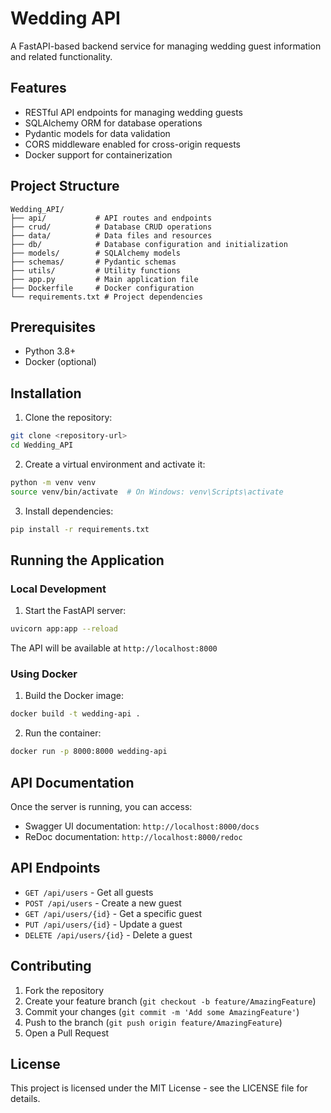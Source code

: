 # Wedding API

A FastAPI-based backend service for managing wedding guest information and related functionality.

## Features

- RESTful API endpoints for managing wedding guests
- SQLAlchemy ORM for database operations
- Pydantic models for data validation
- CORS middleware enabled for cross-origin requests
- Docker support for containerization

## Project Structure

```
Wedding_API/
├── api/           # API routes and endpoints
├── crud/          # Database CRUD operations
├── data/          # Data files and resources
├── db/            # Database configuration and initialization
├── models/        # SQLAlchemy models
├── schemas/       # Pydantic schemas
├── utils/         # Utility functions
├── app.py         # Main application file
├── Dockerfile     # Docker configuration
└── requirements.txt # Project dependencies
```

## Prerequisites

- Python 3.8+
- Docker (optional)

## Installation

1. Clone the repository:
```bash
git clone <repository-url>
cd Wedding_API
```

2. Create a virtual environment and activate it:
```bash
python -m venv venv
source venv/bin/activate  # On Windows: venv\Scripts\activate
```

3. Install dependencies:
```bash
pip install -r requirements.txt
```

## Running the Application

### Local Development

1. Start the FastAPI server:
```bash
uvicorn app:app --reload
```

The API will be available at `http://localhost:8000`

### Using Docker

1. Build the Docker image:
```bash
docker build -t wedding-api .
```

2. Run the container:
```bash
docker run -p 8000:8000 wedding-api
```

## API Documentation

Once the server is running, you can access:
- Swagger UI documentation: `http://localhost:8000/docs`
- ReDoc documentation: `http://localhost:8000/redoc`

## API Endpoints

- `GET /api/users` - Get all guests
- `POST /api/users` - Create a new guest
- `GET /api/users/{id}` - Get a specific guest
- `PUT /api/users/{id}` - Update a guest
- `DELETE /api/users/{id}` - Delete a guest

## Contributing

1. Fork the repository
2. Create your feature branch (`git checkout -b feature/AmazingFeature`)
3. Commit your changes (`git commit -m 'Add some AmazingFeature'`)
4. Push to the branch (`git push origin feature/AmazingFeature`)
5. Open a Pull Request

## License

This project is licensed under the MIT License - see the LICENSE file for details.
